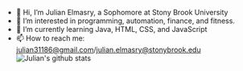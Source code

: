 - 👋 Hi, I’m Julian Elmasry, a Sophomore at Stony Brook University
- 👀 I’m interested in programming, automation, finance, and fitness.
- 🌱 I’m currently learning Java, HTML, CSS, and JavaScript
- 📫 How to reach me: julian31186@gmail.com/julian.elmasry@stonybrook.edu
![Julian's github stats](https://github-readme-stats.vercel.app/api?username=julian31186)


